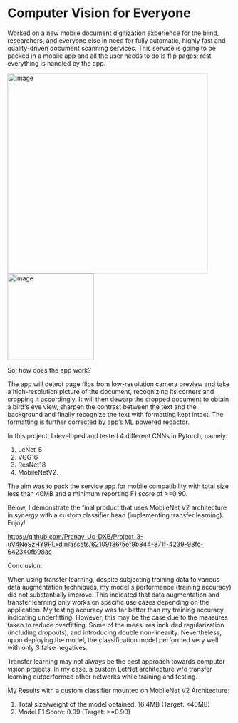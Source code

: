 # Computer Vision for Everyone

Worked on a new mobile document digitization experience for the blind, researchers, and everyone else in need for fully automatic, highly fast and quality-driven document scanning services. This service is going to be packed in a mobile app and all the user needs to do is flip pages; rest everything is handled by the app. 


<img width="449" alt="image" src="https://github.com/Pranay-Uc-DXB/Project-3-uV4NeSzHY9PLxdIn/assets/62109186/49be66f4-f52a-496d-897b-a300695109da"> <img width="194" alt="image" src="https://github.com/Pranay-Uc-DXB/Project-3-uV4NeSzHY9PLxdIn/assets/62109186/79602059-addc-475e-b2f5-ab0348d1a540">








So, how does the app work? 

The app will detect page flips from low-resolution camera preview and take a high-resolution picture of the document, recognizing its corners and cropping it accordingly. It will then dewarp the cropped document to obtain a bird's eye view, sharpen the contrast between the text and the background and finally recognize the text with formatting kept intact. The formatting is further corrected by app’s ML powered redactor.

In this project, I developed and tested 4 different CNNs in Pytorch, namely:
1)  LeNet-5
2)  VGG16
3)  ResNet18
4)  MobileNetV2.

The aim was to pack the service app for mobile compatibility with total size less than 40MB and a minimum reporting F1 score of >=0.90.

Below, I demonstrate the final product that uses MobileNet V2 architecture in synergy with a custom classifier head (implementing transfer learning). Enjoy!

https://github.com/Pranay-Uc-DXB/Project-3-uV4NeSzHY9PLxdIn/assets/62109186/5ef9b844-871f-4239-98fc-642340fb98ac


Conclusion:

When using transfer learning, despite subjecting training data to various data augmentation techniques, my model's performance (training accuracy) did not substantially improve. This indicated that data augmentation and transfer learning only works on specific use cases depending on the application. My testing accuracy was far better than my training accuracy, indicating underfitting, However, this may be the case due to the measures taken to reduce overfitting. Some of the measures included regularization (including dropouts), and introducing double non-linearity. Nevertheless, upon deploying the model, the classification model performed very well with only 3 false negatives.  

Transfer learning may not always be the best approach towards computer vision projects. In my case, a custom LetNet architecture w/o transfer learning outperformed other networks while training and testing. 

My Results with a custom classifier mounted on MobileNet V2 Architecture:
1) Total size/weight of the model obtained: 16.4MB (Target: <40MB)
2) Model F1 Score: 0.99 (Target: >=0.90)
